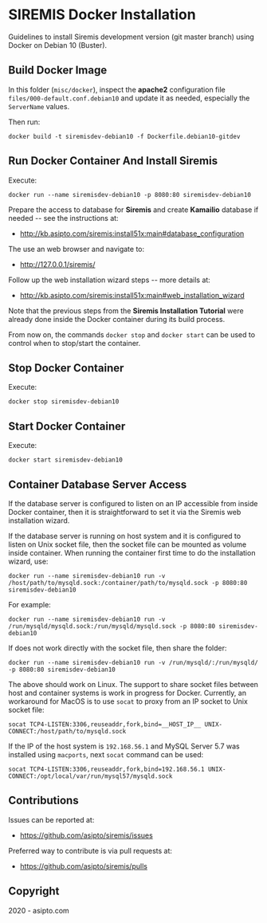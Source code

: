 # SIREMIS Docker Installation #

Guidelines to install Siremis development version (git master branch) using Docker
on Debian 10 (Buster).

## Build Docker Image ##

In this folder (`misc/docker`), inspect the **apache2** configuration file
`files/000-default.conf.debian10` and update it as needed, especially the
`ServerName` values.

Then run:

```
docker build -t siremisdev-debian10 -f Dockerfile.debian10-gitdev
```

## Run Docker Container And Install Siremis ##

Execute:

```
docker run --name siremisdev-debian10 -p 8080:80 siremisdev-debian10
```

Prepare the access to database for **Siremis** and create **Kamailio** database
if needed -- see the instructions at:

  * http://kb.asipto.com/siremis:install51x:main#database_configuration

The use an web browser and navigate to:

  * http://127.0.0.1/siremis/

Follow up the web installation wizard steps -- more details at:

  * http://kb.asipto.com/siremis:install51x:main#web_installation_wizard

Note that the previous steps from the **Siremis Installation Tutorial** were
already done inside the Docker container during its build process.

From now on, the commands `docker stop` and `docker start` can be used to
control when to stop/start the container.

## Stop Docker Container ##

Execute:

```
docker stop siremisdev-debian10
```

## Start Docker Container ##

Execute:

```
docker start siremisdev-debian10
```

## Container Database Server Access ##

If the database server is configured to listen on an IP accessible from inside
Docker container, then it is straightforward to set it via the Siremis web
installation wizard.

If the database server is running on host system and it is configured to listen
on Unix socket file, then the socket file can be mounted as volume inside
container. When running the container first time to do the installation wizard,
use:

```
docker run --name siremisdev-debian10 run -v /host/path/to/mysqld.sock:/container/path/to/mysqld.sock -p 8080:80 siremisdev-debian10
```

For example:

```
docker run --name siremisdev-debian10 run -v /run/mysqld/mysqld.sock:/run/mysqld/mysqld.sock -p 8080:80 siremisdev-debian10
```

If does not work directly with the socket file, then share the folder:

```
docker run --name siremisdev-debian10 run -v /run/mysqld/:/run/mysqld/ -p 8080:80 siremisdev-debian10
```

The above should work on Linux. The support to share socket files between host
and container systems is work in progress for Docker. Currently, an workaround
for MacOS is to use `socat` to proxy from an IP socket to Unix socket file:

```
socat TCP4-LISTEN:3306,reuseaddr,fork,bind=__HOST_IP__ UNIX-CONNECT:/host/path/to/mysqld.sock
```

If the IP of the host system is `192.168.56.1` and MySQL Server 5.7 was installed
using `macports`, next `socat` command can be used:

```
socat TCP4-LISTEN:3306,reuseaddr,fork,bind=192.168.56.1 UNIX-CONNECT:/opt/local/var/run/mysql57/mysqld.sock
```

## Contributions ##

Issues can be reported at:

  * https://github.com/asipto/siremis/issues

Preferred way to contribute is via pull requests at:

  * https://github.com/asipto/siremis/pulls

## Copyright ##

 2020 - asipto.com
